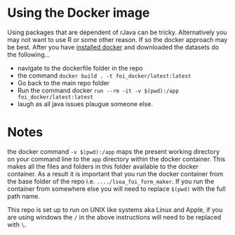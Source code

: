 # Using the Docker image

Using packages that are dependent of rJava can be tricky. Alternatively you may not want to use R or some other reason.
If so the docker approach may be best.
After you have [installed docker](https://www.docker.com/get-started/) and downloaded the datasets do the following...

- navigate to the dockerfile folder in the repo
- the command `docker build . -t foi_docker/latest:latest`
- Go back to the main repo folder
- Run the command docker `run --rm -it -v $(pwd):/app foi_docker/latest:latest`
- laugh as all java issues plaugue someone else.

# Notes

the docker command `-v $(pwd):/app` maps the present working directory on your command line to the `app` directory within the docker container.
This makes all the files and folders in this folder available to the docker container. As a result it is important that you run the docker container
from the base folder of the repo i.e. `..../lsoa_foi_form_maker`. If you run the container from somewhere else you will need to replace `$(pwd)` with 
the full path name. 

This repo is set up to run on UNIX like systems aka Linux and Apple, if you are using windows the `/` in the above instructions will need to be replaced with `\`.